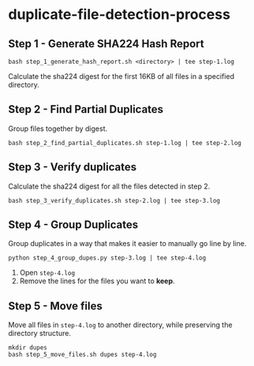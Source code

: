 # duplicate-file-detection-process

## Step 1 - Generate SHA224 Hash Report

```
bash step_1_generate_hash_report.sh <directory> | tee step-1.log
```

Calculate the sha224 digest for the first 16KB of all files in a specified
directory.

## Step 2 - Find Partial Duplicates

Group files together by digest.

```
bash step_2_find_partial_duplicates.sh step-1.log | tee step-2.log
```

## Step 3 - Verify duplicates

Calculate the sha224 digest for all the files detected in step 2.

```
bash step_3_verify_duplicates.sh step-2.log | tee step-3.log
```

## Step 4 - Group Duplicates

Group duplicates in a way that makes it easier to manually go line by
line.

```
python step_4_group_dupes.py step-3.log | tee step-4.log
```

1. Open `step-4.log`
2. Remove the lines for the files you want to **keep**.

## Step 5 - Move files

Move all files in `step-4.log` to another directory,
while preserving the directory structure.

```
mkdir dupes
bash step_5_move_files.sh dupes step-4.log
```

